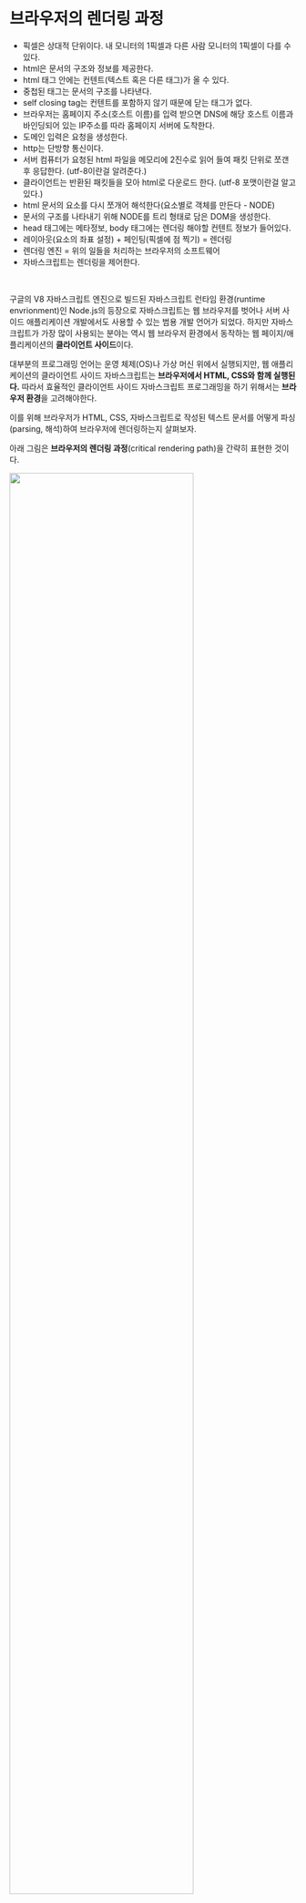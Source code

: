 # 브라우저의 렌더링 과정

* 픽셀은 상대적 단위이다. 내 모니터의 1픽셀과 다른 사람 모니터의 1픽셀이 다를 수 있다.
* html은 문서의 구조와 정보를 제공한다.
* html 태그 안에는 컨텐트(텍스트 혹은 다른 태그)가 올 수 있다.
* 중첩된 태그는 문서의 구조를 나타낸다.
* self closing tag는 컨텐트를 포함하지 않기 때문에 닫는 태그가 없다.
* 브라우저는 홈페이지 주소(호스트 이름)를 입력 받으면 DNS에 해당 호스트 이름과 바인딩되어 있는 IP주소를 따라 홈페이지 서버에 도착한다.
* 도메인 입력은 요청을 생성한다.
* http는 단방향 통신이다.
* 서버 컴퓨터가 요청된 html 파일을 메모리에 2진수로 읽어 들여 패킷 단위로 쪼갠 후 응답한다. (utf-8이란걸 알려준다.)
* 클라이언트는 반환된 패킷들을 모아 html로 다운로드 한다. (utf-8 포맷이란걸 알고있다.)
* html 문서의 요소를 다시 쪼개어 해석한다(요소별로 객체를 만든다 - NODE)
* 문서의 구조를 나타내기 위해 NODE를 트리 형태로 담은 DOM을 생성한다.
* head 태그에는 메타정보, body 태그에는 렌더링 해야할 컨텐트 정보가 들어있다.
* 레이아웃(요소의 좌표 설정) + 페인팅(픽셀에 점 찍기) = 렌더링
* 렌더링 엔진 = 위의 일들을 처리하는 브라우저의 소프트웨어
* 자바스크립트는 렌더링을 제어한다.

&nbsp;  

구글의 V8 자바스크립트 엔진으로 빌드된 자바스크립트 런타임 환경(runtime envrionment)인 Node.js의 등장으로 자바스크립트는 웹 브라우저를 벗어나 서버 사이드 애플리케이션 개발에서도 사용할 수 있는 범용 개발 언어가 되었다. 하지만 자바스크립트가 가장 많이 사용되는 분야는 역시 웹 브라우저 환경에서 동작하는 웹 페이지/애플리케이션의 **클라이언트 사이드**이다.

대부분의 프로그래밍 언어는 운영 체제(OS)나 가상 머신 위에서 실행되지만, 웹 애플리케이션의 클라이언트 사이드 자바스크립트는 **브라우저에서 HTML, CSS와 함께 실행된다.** 따라서 효율적인 클라이언트 사이드 자바스크립트 프로그래밍을 하기 위해서는 **브라우저 환경**을 고려해야한다.

이를 위해 브라우저가 HTML, CSS, 자바스크립트로 작성된 텍스트 문서를 어떻게 파싱(parsing, 해석)하여 브라우저에 렌더링하는지 살펴보자.

아래 그림은 **브라우저의 렌더링 과정**(critical rendering path)을 간략히 표현한 것이다.

<img src="https://user-images.githubusercontent.com/32444914/82745471-c6eda980-9dbf-11ea-82bd-4a89c2f04d6a.png" width="80%" />

1. 브라우저는 HTML, CSS, 자바스크립트, 이미지, 폰트 파일 등 **렌더링에 필요한 리소스를 요청하고 서버로부터 응답 받는다.**
2. **브라우저의 렌더링 엔진**은 서버로부터 응답된 HTML과 CSS를 **파싱**하여 **DOM과 CSSOM을 생성**하고 이들을 결합하여 **렌더 트리**를 생성한다.
3. **브라우저의 자바스크립트 엔진**은 서버로부터 응답된 자바스크립트를 **파싱**하여 **AST(Abstract Syntax Tree)를 생성하고 바이트 코드로 변환하여 실행**한다. 이때 자바스크립트는 DOM API를 통해 DOM, CSSOM을 변경할 수 있다. 변경된 DOM과 CSSOM은 다시 렌더 트리로 결합된다.
4. 렌더 트리를 기반으로 HTML 요소의 **레이아웃**(위치와 크기)를 계산하고, 브라우저의 화면에 HTML 요소를 **페인팅**한다.

&nbsp;  

## 1. 요청과 응답

브라우저의 핵심 기능은 **필요한 리소스를 서버에 요청(request)하고, 서버의 응답(response)을 받아 브라우저에 시각적으로 렌더링하는 것**이다. 즉, 렌더링에 필요한 리소스는 모두 서버에 존재하므로, 필요한 리소스를 서버에 요청하고 서버가 응답한 리소스를 파싱(parsing)하여 렌더링 하는 것이다.

> <strong>리소스(Resource)</strong>
>
> HTML, CSS, 자바스크립트, 이미지, 폰트 등의 정적 파일 또는 서버가 동적으로 생성한 데이터

서버에 요청을 하기 위해 브라우저는 주소창을 제공한다. 브라우저의 주소창에 URL을 입력하고 엔터 키를 입력하면, URL의 호스트 이름은 DNS를 통해 IP 주소로 변환되고, 이 IP 주소를 갖는 서버에게 요청(request)를 전송한다.

<img src="https://user-images.githubusercontent.com/32444914/82746318-521f6d00-9dc9-11ea-8971-514fe8ed848b.png" width="80%" />

예를 들어 브라우저의 주소창에 `https://poiemaweb.com`을 입력하고 엔터 키를 입력하면 루트 요청(`/`, scheme과 호스트 이름만으로 구성된 URL에 의한 요청)이 poiemaweb.com 서버로 전송된다. **루트 요청에는 명확히 리소스를 요청하는 내용이 없기 때문에 일반적으로 서버는 루트 요청에 대해 암묵적으로 index.html을 응답하도록 기본 설정되어 있다.** 즉, `https://poiemaweb.com`은 `https://poiemaweb.com/index.html`과 같은 요청이다.

따라서 서버는 루트 요청에 대해 서버의 루트 폴더에 존재하는 정적 파일 index.html을 클라이언트(브라우저)로 응답한다. 만약 index.html이 아닌 다른 정적 파일을 서버에 요청하려면 브라우저의 주소창에 `https://poiemaweb.com/assets/data/data.json`과 같이 요청할 정적 파일 경로(서버의 루트 폴더 기준)와 파일 이름을 호스트 이름 뒤에 기술하여 서버에 요청한다. 그러면 서버는 루트 폴더의 assets/data 폴터 내에 있는 정적 파일 data.json을 응답할 것이다.

요청과 응답은 개발자 도구의 Network 패널에서 확인할 수 있다.

<img src="https://user-images.githubusercontent.com/32444914/82746509-767c4900-9dcb-11ea-8704-34535cf2c2a0.png" width="60%" />

위 그림을 살펴보면 index.html(poiemaweb.com)뿐만 아니라 CSS, 자바스크립트, 이미지, 폰트 파일들도 응답된 것을 확인할 수 있다.  이는 브라우저의 렌더링 엔진이 HTML(index.html)을 파싱하는 중 **외부 리소스를 로드하는 태그**(`<link>`, `<img>`, `<script>` 등)를 만나면 HTML의 파싱을 일시 중단하고 해당 리소스 파일을 서버로 요청하기 때문이다.

&nbsp;  

## 2. HTTP 1.1 vs. HTTP 2.0

HTTP(HyperText Transfer Protocol)는 웹에서 <strong>브라우저와 서버가 통신을 하기 위한 프로토콜(규약)</strong>이다. 1989년 HTML, URL과 함께 팀 버너스 리 경이 고안한 HTTP는 1991년 최초로 문서화되었고 1996년 HTTP/1.0, 1999년 HTTP/1.1, 2015년 HTTP/2가 발표되었다. 이중 **HTTP/1.1과 HTTP/2 버전의 차이**에 대해 간략히 살펴보자.

**HTTP/1.1**

<img src="https://user-images.githubusercontent.com/32444914/82746758-631ead00-9dce-11ea-8ebd-1072eb144837.png" width="30%" />

* 커넥션당 하나의 요청과 응답 만을 처리
* HTML 문서 내에 포함된 외부 리소스 요청(`<link>`, `<img>`, `<script>` 등)은 개별적으로 전송되고 응답 또한 개별적으로 전송
* 리소스의 동시 전송이 불가능한 구조이므로 요청할 리소스의 개수에 비례하여 응답 시간도 증가

&nbsp;  

**HTTP/2.0**

<img src="https://user-images.githubusercontent.com/32444914/82746777-96f9d280-9dce-11ea-81a1-bd23a4eadaed.png" width="30%" />

* 커넥션당 여러 개의 요청과 응답, 즉 다중 요청/응답이 가능
* HTTP/1.1에 비해 페이지 로드 속도가 약 50% 빠르다고 한다.

&nbsp;  

## 3. HTML 파싱과 DOM 생성

1. 서버에 존재하던 HTML 파일이 브라우저의 요청에 의해 응답된다. 이때 서버는 브라우저가 요청한 HTML 파일을 읽어 들여 메모리에 저장한 다음 메모리에 저장된 바이트(2진수)를 인터넷을 경유하여 응답한다.
2. 브라우저는 서버가 응답한 HTML 문서를 바이트(2진수) 형태로 응답 받는다. 그리고 바이트 형태의 HTML 문서는 meta 태그의 charset 어트리뷰트에 의해 지정된 **인코딩** 방식(ex. utf-8)을 기준으로 **문자열로 변환**된다.
3. 문자열로 변환된 HTML 문서를 읽어 들여 **문법적 의미를 갖는 코드의 최소 단위인 토큰(token)들로 분해**한다.
4. **각 토큰들은 객체로 변환하여 노드(node)들을 생성**한다. 토큰의 내용에 따라 문서 노드, 요소 노드, 어트리뷰트 노드, 텍스트 노드가 생성된다. 노드는 이후 DOM을 구성하는 기본 요소가 된다.
5. HTML 문서는 HTML 요소들의 집합으로 이루어지며 **HTML 요소는 중첩 관계를 가진다.** 즉, HTML 요소의 컨텐츠 영역(시작 태그와 종료 태그 사이)에는 텍스트 뿐만 아니라 다른 HTML 요소도 포함될 수 있다. 이때 HTML 요소 간에는 중첩 관계에 의해 부자 관계가 형성된다. 이러한 HTML 요소 간의 부자 관계를 반영하여 모든 노드들을 **트리 자료 구조**로 구성한다. 이 노드들로 구성된 트리 자료 구조를 **DOM(Document Object Model) 혹은 DOM Tree**라고 부른다.

&nbsp;  

브라우저의 요청에 의해 서버가 응답한 HTML 문서는 문자열로 이루어진 순수한 텍스트이다. 순수한 텍스트인 HTML 문서를 브라우저에 시각적인 픽셀로 렌더링 하려면 **HTML 문서를 브라우저가 이해할 수 있는 자료구조(객체)로 변환하여 메모리에 저장**해야 한다.

예를 들어 아래와 같은 index.html이 서버로부터 응답되었다고 가정해보자.

```html
<!DOCTYPE html>
<html>
  <head>
    <meta charset="utf-8">
    <link rel="stylesheet" href="style.css">
  </head>
  <body>
    <ul>
      <li id="apple">apple</li>
      <li id="banana">banana</li>
      <li id="orange">orange</li>
    </ul>
    <script src="app.js"></script>
  </body>
</html>
```

브라우저의 렌더링 엔진은 아래 그림과 같은 과정을 통해 **응답 받은 HTML 문서를 파싱하여 DOM(Document Object Model)을 생성**한다.

<img src="https://user-images.githubusercontent.com/32444914/82746962-1cca4d80-9dd0-11ea-82b5-b9c5165b414a.png" width="80%" />

즉, **DOM은 HTML 문서를 파싱한 결과물이다.**

&nbsp;  

## 4. CSS 파싱과 CSSOM 생성

* 바이트 -> 문자 -> 토큰 -> 노드 -> CSSOM

&nbsp;  

렌더링 엔진은 HTML을 처음부터 한줄씩 순차적으로 파싱해서 DOM을 생성해 나간다. 이때 렌더링 엔진은 CSS를 로드하는 `<link>` 태그나 `<style>` 태그를 만나면 DOM 생성을 일시 중단한다.

그리고 `<link>` 태그의 `href` 어트리뷰트에 정의된 CSS 파일을 서버에 요청하여 로드한 CSS나, `<style>` 태그내의 CSS를 HTML과 동일한 파싱 과정(바이트 -> 문자 -> 토큰 -> 노드 -> CSSOM)을 통해 해석하여 <strong>CSSOM(CSS Object Model)</strong>을 생성한다. 이후 CSS 파싱을 완료하면 HTML 파싱이 중단된 지점부터 다시 HTML을 파싱하기 시작하여 DOM 생성을 재개한다.

위에서 살펴본 index.html을 다시 살펴보자. index.html에는 CSS 파일을 로드하는 `<link>` 태그가 존재한다.

```html
<!DOCTYPE html>
<html>
  <head>
    <meta charset="utf-8">
    <link rel="stylesheet" href="style.css">
    ...
```

렌더링 엔진은 meta 태그까지 HTML을 순차적으로 해석한 다음, link 태그를 만나면 DOM 생성을 일시 중단하고 link 태그의 href 어트리뷰터에 정의된 CSS 파일을 서버에 요청한다. 예를 들어, 아래와 같은 style.css 파일이 서버로부터 응답되었다고 가정해보자.

```css
body {
  font-size: 18px;
}

ul {
  list-style-type: none;
}
```

서버로부터 CSS 파일이 응답되면 렌더링 엔진은 HTML과 동일한 해석 과정(바이트 -> 문자 -> 토큰 -> 노드 -> CSSOM)을 거쳐 CSS를 파싱하여 CSSOM을 생성한다.

CSSOM은 CSS의 상속을 반영하여 생성된다. 위 예제에서 body 요소에 적용한 `font-size` 프로퍼티와 ul 요소에 적용한 `list-style-type` 프로퍼티는 모든 li 요소에 상속된다. 이러한 상속 관계가 반영되어 아래와 같이 CSSOM이 생성된다.

<img src="https://user-images.githubusercontent.com/32444914/82747635-07f0b880-9dd6-11ea-9241-4ebf8d66ad1c.png" width="60%" />

&nbsp;  

## 5. 렌더 트리 생성

* 렌더링을 위한 트리 구조의 자료 구조
* 완성된 렌더 트리는 각 HTML 요소의 레이아웃(위치와 크기) 계산에 사용되며, 브라우저 화면에 픽셀을 렌더링 하는 페인팅 처리에 입력된다.
* 레이아웃 계산과 페인팅을 다시 실행하는 리렌더링은 성능에 악영향을 주는 작업이다.

&nbsp;  

렌더링 엔진은 서버로부터 응답된 HTML과 CSS를 파싱하여 각각 DOM과 CSSOM을 생성한다. 그리고 DOM과 CSSOM은 렌더링을 위해 <strong>렌더 트리(render tree)</strong>로 결합된다.

렌더 트리는 **렌더링을 위한 트리 구조의 자료 구조**이다. 따라서 브라우저 화면에 렌더링되지 않는 노드(ex. `<meta>`, `<script>` 태그 등)와 CSS에 의해 비표시(ex. `display: none`)되는 노드들은 포함하지 않는다. 다시 말해, **렌더 트리는 브라우저 화면에 렌더링되는 노드들로만 구성된다.** 

<img src="https://user-images.githubusercontent.com/32444914/82747742-391db880-9dd7-11ea-99d4-28f7f86ee6da.png" width="80%" />

이후 완성된 렌더 트리는 각 HTML 요소의 레이아웃(위치와 크기) 계산에 사용되며, 브라우저 화면에 픽셀을 렌더링하는 페인팅(painting) 처리에 입력된다.

<img src="https://user-images.githubusercontent.com/32444914/82747767-69655700-9dd7-11ea-97d7-3ec7a5e43a78.png" width="60%" />

지금까지 살펴본 브라우저의 렌더링 과정은 반복해서 실행될 수 있다. 예를 들어 아래와 같은 경우, 반복해서 레이아웃 계산과 페인팅이 재차 실행된다.

* 자바스크립트에 의한 노드 추가 또는 삭제
* 브라우저 윈도우의 리사이징에 의한 viewport 크기 변경
* HTML 요소의 레이아웃(크기, 위치)에 변경을 발생시키는 `width`, `height`, `margin`, `padding`, `border`, `display`, `position`, `top`, `right`, `bottom`, `left` 등의 스타일 변경

&nbsp;  

레이아웃 계산과 페인팅을 다시 실행하는 **리렌더링은 비용이 많이 드는, 즉 성능에 악영향을 주는 작업이다**. 따라서 가급적 빈번한 리렌더링이 발생하지 않도록 주의가 필요하다.

&nbsp;  

## 6. 자바스크립트 파싱과 실행

<strong>1. 토크나이징(tokenizing)</strong>

단순한 문자열인 소스 코드를 어휘 분석(lexical analysis)하여 문법적 의미를 가지는 코드의 최소 단위인 토큰(token)들로 분해한다.

<strong>2. 파싱(parsing)</strong>

토큰들의 집합을 구문 분석(syntatic analysis)하여 <strong>AST(Abstract Syntax Tree, 추상적 구문 트리)</strong>를 생성한다. AST는 토큰에 문법적 의미와 구조를 반영한 트리 구조의 자료 구조이다.

**3. 바이트 코드 생성과 실행**

파싱의 결과물로서 생성된 AST는 인터프리터가 실행할 수 있는 중간 코드(intermediate code)인 바이트 코드(bytecode)로 변환되고 인터프리터에 의해 실행된다.

&nbsp;  

HTML 문서를 파싱한 결과물로서 생성된 DOM은 HTML 문서의 구조와 정보 뿐만 아니라, HTML 요소와 스타일 등을 변경할 수 있는 프로그래밍 인터페이스로서의 DOM API를 제공한다. 즉, **자바스크립트 코드에서 DOM API를 사용하면 이미 생성된 DOM을 동적으로 조작할 수 있다.**

CSS 파싱 과정과 마찬가지로 렌더링 엔진은 HTML을 한줄씩 순차적으로 파싱하며 DOM을 생성해 나가다가, 자바스크립트 파일을 로드하는 `<script>` 태그나 자바스크립트 코드를 컨텐츠로 가지는 `<script>` 태그를 만나면 DOM 생성을 일시 중단한다.

그리고 `<script>` 태그 `src` 어트리뷰트에 정의된 자바스크립트 파일을 서버에 요청하여 로드한 자바스크립트 코드나, `<script>` 태그 내의 자바스크립트 코드의 파싱을 위해 자바스크립트 엔진에 제어권을 넘긴다. 이후 자바스크립트 파싱과 실행이 종료되면 렌더링 엔진으로 다시 제어권을 넘겨 HTML 파싱이 중단된 지점부터 다시 HTML 파싱을 시작하여 DOM 생성을 재개한다.

**자바스크립트 파싱과 실행은** 브라우저의 렌더링 엔진이 아닌 **자바스크립트 엔진이 처리한다.** 자바스크립트 엔진은 자바스크립트 코드를 CPU가 이해할 수 있는 저수준 언어(low-level language)로 변환하는 역할을 한다. 자바스크립트 엔진은 구글 크롬과 Node.js의 V8, 파이어폭스의 SpiderMonkey, 사파리의 JavaScriptCore 등 다양한 종류가 존재하며, 모든 자바스크립트 엔진은 ECMAScript 사양을 준수한다.

렌더링 엔진으로부터 제어권을 넘겨 받은 자바스크립트 엔진은 자바스크립트 코드를 파싱하기 시작한다. 렌더링 엔진이 HTML과 CSS를 파싱하여 DOM과 CSSOM을 생성하듯 자바스크립트 엔진은 자바스크립트를 해석하여 <strong>AST(Abstract Syntax Tree, 추상적 구문 트리)</strong>를 생성한다. 그리고 AST를 기반으로 인터프리터가 실행할 수 있는 중간 코드(intermediate code)인 바이트 코드(bytecode)를 생성하여 실행한다.

<img src="https://user-images.githubusercontent.com/32444914/82748450-eba44a00-9ddc-11ea-9a2f-b6442e93f71a.png" width="70%" />

&nbsp;  

## 7. 리플로우와 리페인트

만약 자바스크립트 코드에 DOM이나 CSSOM을 변경하는 DOM API가 사용된 경우, DOM이나 CSSOM이 변경된다. 변경된 DOM과 CSSOM은 다시 렌더 트리로 결합되고 **변경된 렌더 트리를 기반으로 레이아웃과 페인트 과정을 거쳐 브라우저의 화면에 다시 렌더링한다. 이를 리플로우(reflow), 리페인트(repaint)라 한다.**

<img src="https://user-images.githubusercontent.com/32444914/82748609-75a0e280-9dde-11ea-82c7-c6546c0cd56c.png" width="80%" />

**리플로우**는 레이아웃 계산을 다시 하는 것을 말하며 노드 추가/삭제, 요소의 크기/위치 변경, 윈도우 리사이징 등 **레이아웃**에 영향을 주는 변경이 발생한 경우에 한하여 실행된다.

**리페인트**는 재결합된 렌더 트리를 기반으로 다시 페인팅 하는 것을 말한다.

따라서 리플로우와 리페인트가 반드시 순차적으로 동시에 실행되는 것은 아니다. 레이아웃에 영향이 없는 병견은 리플로우 없이 리페인트만 실행된다.

&nbsp;  

## 8. 자바스크립트 파싱에 의한 HTML 파싱 중단

지금까지 살펴본 바와 같이 렌더링 엔진과 자바스크립트 엔진은 병렬적으로 파싱을 실행하지 않고 **직렬적**으로 파싱을 수행한다.

<img src="https://user-images.githubusercontent.com/32444914/82748718-25765000-9ddf-11ea-8810-5cf70dd23505.png" width="70%" />

이처럼 브라우저는 동기적(synchronous)으로, 즉 위에서 아래 방향으로 순차적으로 HTML, CSS, 자바스크립트를 파싱하고 실행한다. 이것은 **script 태그의 위치에 따라 HTML 파싱이 블로킹되어 DOM 생성이 지연될 수 있다는 것**을 의미한다. 따라서 **script 태그의 위치는 중요한 의미를 가진다.**

위 예제의 경우, app.js의 파싱과 실행 이전까지는 DOM의 생성이 일시 중단된다. 이때 자바스크립트 코드(app.js)에서 DOM이나 CSSOM을 변경하는 DOM API를 사용할 겨우, DOM이나 CSSOM이 이미 생성되어 있어야 한다. 만약 DOM을 변경하는 DOM API를 사용할 때 DOM의 생성이 완료되지 않은 상태라면 문제가 발생할 수 있다.

아래는 script 태그의 위치에 의해 블로킹이 발생하는 예제이다.

```html
<!DOCTYPE html>
<html>
  <head>
    <meta charset="utf-8">
    <link rel="stylesheet" href="style.css">
    <script>
    	const $apple = document.getElementById('apple');
      $apple.style.color = 'red';
      // TypeError: Cannot read property 'style' of null
    </script>
  </head>
  <body>
    <ul>
      <li id="apple">Apple</li>
      <li id="banana">Banana</li>
      <li id="orange">Orange</li>
    </ul>
  </body>
</html>
```

자바스크립트 코드 내에서 DOM API `document.getElementById('apple')`를 실행하는 시점에는 아직 DOM API가 참조하는 HTML 요소가 파싱되어 DOM에 포함되지 않은 상태이므로, 위 예제는 정상적으로 동작하지 않는다.

이러한 문제를 회피하기 위해 **script 태그의 위치를 body 요소 최하단으로 이동**시킬 수 있다. 그 이유는 아래와 같다.

* DOM이 완성되지 않은 상태에서 자바스크립트가 DOM을 조작한다면 에러가 발생한다.
* 자바스크립트 스크립트 로딩/파싱/실행으로 인한 HTML 요소들의 렌더링에 지장 받는 일이 발생하지 않아 페이지 로딩 시간이 단축된다.

&nbsp;  

```html
<!DOCTYPE html>
<html>
  <head>
    <meta charset="utf-8">
    <link rel="stylesheet" href="style.css">
  </head>
  <body>
    <ul>
      <li id="apple">Apple</li>
      <li id="banana">Banana</li>
      <li id="orange">Orange</li>
    </ul>
    <script>
    	const $apple = document.getElementById('apple');
      $apple.style.color = 'red';
      // Success!
    </script>
  </body>
</html>
```

&nbsp;  

## 9. script 태그의 async / defer 어트리뷰트

앞에서 살펴본 **자바스크립트 파싱에 의한 DOM 생성이 중단(blocking)되는 문제를 근본적으로 해결하기 위해** HTML5부터 script 태그에 `async`와 `defer` 어트리뷰트가 추가되었다.

async와 defer 어트리뷰트는 src 어트리뷰트를 통해 **외부 자바스크립트 파일을 로드하는 경우에만 사용**한다. 즉, src 어트리뷰트가 없는 인라인 자바스크립트에는 사용할 수 없다.

```html
<script src="external.js" async></script>
<script src="external.js" defer></script>
```

async와 defer 어트리뷰트를 사용하면 **HTML 파싱과 외부 자바스크립트 파일의 로드가 비동기적으로 동시에 진행된다.** 하지만 **자바스크립트의 실행 시점에 차이가 있다.**

&nbsp;  

**1. async 어트리뷰트**

HTML 파싱과 외부 자바스크립트 파일의 로드가 비동기적으로 동시에 진행된다. 단, **자바스크립트의 파싱과 실행은 자바스크립트 로드가 완료된 직후 진행되며, 이때 HTML 파싱이 중단된다.**

<img src="https://user-images.githubusercontent.com/32444914/82749691-e39cd800-9de5-11ea-9805-bcdf75a3660f.png" width="70%" />

여러 개의 script 태그의 async 어트리뷰트를 지정하면 **script 태그의 순서와는 상관없이 로드가 완료된 자바스크립트부터 먼저 실행**되므로 순서가 보장되지 않는다. 따라서 순서 보장이 필요한 script 태그에는 async 어트리뷰트를 지정하지 않아야 한다. IE10 이상 버전에서 지원된다.

&nbsp;  

**2. defer 어트리뷰트**

HTML 파싱과 외부 자바스크립트 파일의 로드가 비동기적으로 동시에 진행된다. 단, **자바스크립트의 파싱과 실행은 HTML 파싱이 완료된 직후(DOM 생성이 완료된 직후) 진행된다.**

<img src="https://user-images.githubusercontent.com/32444914/82749778-82293900-9de6-11ea-92fc-09f7c2e09483.png" width="70%" />

따라서 DOM 생성이 완료된 이후 실행되어야 할 자바스크립트에 유용하다. IE10 이상 버전에서 지원된다.

&nbsp;  

## 출처

* [poiemaweb.com - 브라우저의 렌더링 과정](https://poiemaweb.com/fastcampus/browser-rendering)

